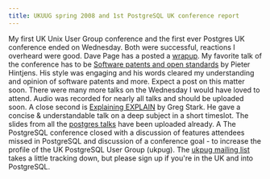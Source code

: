 ```yaml
---
title: UKUUG spring 2008 and 1st PostgreSQL UK conference report
---
```


My first UK Unix User Group conference and the first ever Postgres UK
conference ended on Wednesday. Both were successful, reactions I
overheard were good. Dave Page has a posted a
[wrapup](http://people.planetpostgresql.org/dpage/index.php?/archives/54-PG-UK-2008-Wrapup.html).
My favorite talk of the conference has to be [Software patents and open
standards](http://spring2008.ukuug.org/talk_abstracts.html#51) by Pieter
Hintjens. His style was engaging and his words cleared my understanding
and opinion of software patents and more. Expect a post on this matter
soon. There were many more talks on the Wednesday I would have loved to
attend. Audio was recorded for nearly all talks and should be uploaded
soon. A close second is [Explaining
EXPLAIN](http://spring2008.ukuug.org/talk_abstracts.html#50) by Greg
Stark. He gave a concise & understandable talk on a deep subject in a
short timeslot. The slides from all the [postgres
talks](http://wiki.postgresql.org/wiki/PG_UK_2008) have been uploaded
already. A The PostgreSQL conference closed with a discussion of
features attendees missed in PostgreSQL and discussion of a conference
goal - to increase the profile of the UK PostgreSQL User Group (ukpug).
The [ukpug mailing
list](http://mail.postgresql.org/mj/mj_wwwusr/domain=postgresql.org?user=&passw=&func=lists-long-full&extra=ukpug)
takes a little tracking down, but please sign up if you're in the UK and
into PostgreSQL.
